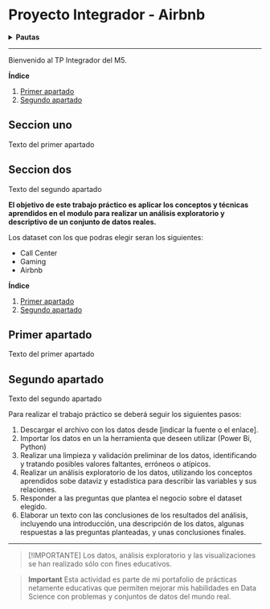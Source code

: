 

# Proyecto Integrador - Airbnb

<details>
  
**<summary>Pautas</summary>**

* Vegetables
* Fruits
* Fish

</details>

---

Bienvenido al TP Integrador del M5.

**Índice**
1. [Primer apartado](#id1)
2. [Segundo apartado](https://github.com/JohannaRangel/DS_SoyHenry/M5/airbnb/Proyecto%20Integrador%20Airbnb.md#seccion-dos)

   
<div id='id1' />
  
## Seccion uno
Texto del primer apartado

<div id='id2' />
  
## Seccion dos
Texto del segundo apartado


**El objetivo de este trabajo práctico es aplicar los conceptos y técnicas aprendidos en el modulo para realizar un análisis exploratorio y descriptivo de un conjunto de datos reales.**

Los dataset con los que podras elegir seran los siguientes:
* Call Center
* Gaming
* Airbnb

**Índice**   
1. [Primer apartado](#id1)
2. [Segundo apartado](#id2)

## Primer apartado<a name="id1"></a>
Texto del primer apartado

## Segundo apartado<a name="id2"></a>
Texto del segundo apartado


Para realizar el trabajo práctico se deberá seguir los siguientes pasos:

1. Descargar el archivo con los datos desde [indicar la fuente o el enlace].
2. Importar los datos en un la herramienta que deseen utilizar (Power Bi, Python)
3. Realizar una limpieza y validación preliminar de los datos, identificando y tratando posibles valores faltantes, erróneos o atípicos.
4. Realizar un análisis exploratorio de los datos, utilizando los conceptos aprendidos sobe dataviz y estadística para describir las variables y sus relaciones.
5. Responder a las preguntas que plantea el negocio sobre el dataset elegido.
6. Elaborar un texto con las conclusiones de los resultados del análisis, incluyendo una introducción, una descripción de los datos, algunas respuestas a las preguntas planteadas, y unas conclusiones finales.
---


> [!IMPORTANTE]
> Los datos, análisis exploratorio y las visualizaciones se han realizado sólo con fines educativos.

> **Important** 
> Esta actividad es parte de mi portafolio de prácticas netamente educativas que permiten mejorar mis habilidades en Data Science con problemas y conjuntos de datos del mundo real.
